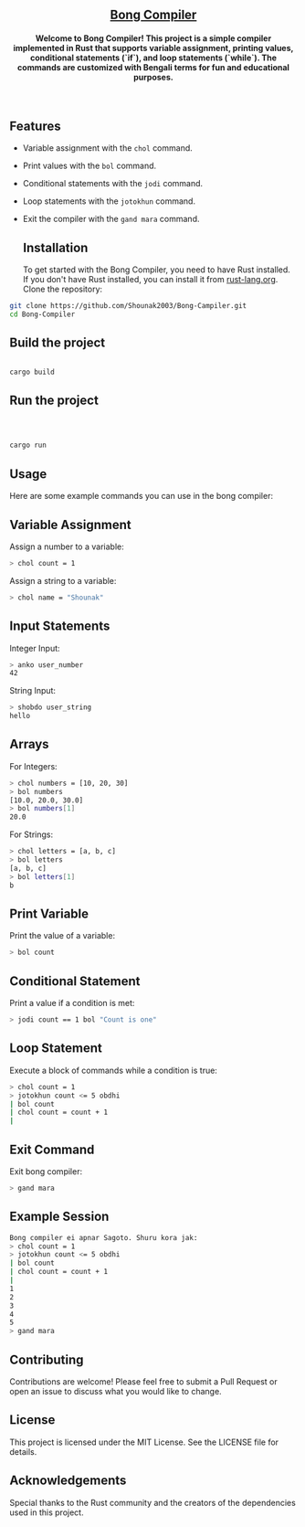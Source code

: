 <h2 align="center"><u>Bong Compiler</u></h2>

<h4 align="center">Welcome to Bong Compiler! This project is a simple compiler implemented in Rust that supports variable assignment, printing values, conditional statements (`if`), and loop statements (`while`). The commands are customized with Bengali terms for fun and educational purposes. </h4>

<p align="center">
<br>
</p>

## Features

- Variable assignment with the `chol` command.
- Print values with the `bol` command.
- Conditional statements with the `jodi` command.
- Loop statements with the `jotokhun` command.
- Exit the compiler with the `gand mara` command.

  ## Installation

  To get started with the Bong Compiler, you need to have Rust installed. If you don't have Rust installed, you can install it from [rust-lang.org](https://www.rust-lang.org/).
  Clone the repository:

```sh
git clone https://github.com/Shounak2003/Bong-Campiler.git
cd Bong-Compiler
```


  ## Build the project

```sh

cargo build
```



  ## Run the project

```sh



cargo run

```

## Usage
Here are some example commands you can use in the bong compiler:

## Variable Assignment
Assign a number to a variable:
```sh
> chol count = 1


```
Assign a string to a variable:
```sh
> chol name = "Shounak"

```
## Input Statements
Integer Input:
```sh
> anko user_number
42
```
String Input:
```sh
> shobdo user_string
hello
```
## Arrays
For Integers:
```sh
> chol numbers = [10, 20, 30]
> bol numbers
[10.0, 20.0, 30.0]
> bol numbers[1]
20.0
```
For Strings:
```sh
> chol letters = [a, b, c]
> bol letters
[a, b, c]
> bol letters[1]
b
```

## Print Variable
Print the value of a variable:
```sh
> bol count

```

## Conditional Statement
Print a value if a condition is met:
```sh
> jodi count == 1 bol "Count is one"

```

## Loop Statement
Execute a block of commands while a condition is true:
```sh
> chol count = 1
> jotokhun count <= 5 obdhi
| bol count
| chol count = count + 1
|

```


## Exit Command
Exit bong compiler:
```sh
> gand mara

```

## Example Session
```sh
Bong compiler ei apnar Sagoto. Shuru kora jak:
> chol count = 1
> jotokhun count <= 5 obdhi
| bol count
| chol count = count + 1
|
1
2
3
4
5
> gand mara

```

## Contributing
Contributions are welcome! Please feel free to submit a Pull Request or open an issue to discuss what you would like to change.

## License
This project is licensed under the MIT License. See the LICENSE file for details.

## Acknowledgements
Special thanks to the Rust community and the creators of the dependencies used in this project.


